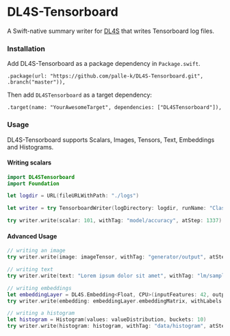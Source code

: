 # DL4S-Tensorboard

A Swift-native summary writer for [DL4S](https://github.com/palle-k/DL4S) that writes Tensorboard log files.


### Installation

Add DL4S-Tensorboard as a package dependency in `Package.swift`.

    .package(url: "https://github.com/palle-k/DL4S-Tensorboard.git", .branch("master")),

Then add `DL4STensorboard` as a target dependency:

    .target(name: "YourAwesomeTarget", dependencies: ["DL4STensorboard"]),

### Usage

DL4S-Tensorboard supports Scalars, Images, Tensors, Text, Embeddings and Histograms.

#### Writing scalars

```swift
import DL4STensorboard
import Foundation

let logdir = URL(fileURLWithPath: "./logs")

let writer = try TensorboardWriter(logDirectory: logdir, runName: "Classifier")

try writer.write(scalar: 101, withTag: "model/accuracy", atStep: 1337)
```

#### Advanced Usage

```swift
// writing an image
try writer.write(image: imageTensor, withTag: "generator/output", atStep: 42)

// writing text
try writer.write(text: "Lorem ipsum dolor sit amet", withTag: "lm/sample", atStep: 314)

// writing embeddings
let embeddingLayer = DL4S.Embedding<Float, CPU>(inputFeatures: 42, outputSize: 128)
try writer.write(embedding: embeddingLayer.embeddingMatrix, withLabels: vocab, atStep: 1337)

// writing a histogram
let histogram = Histogram(values: valueDistribution, buckets: 10)
try writer.write(histogram: histogram, withTag: "data/histogram", atStep: 4242)
```
